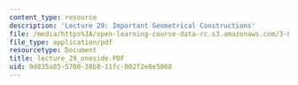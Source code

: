 ```yaml
---
content_type: resource
description: 'Lecture 29: Important Geometrical Constructions'
file: /media/https%3A/open-learning-course-data-rc.s3.amazonaws.com/3-00-thermodynamics-of-materials-fall-2002/9d835a85570038b811fc002f2e8e5060_lecture_29_oneside.PDF
file_type: application/pdf
resourcetype: Document
title: lecture_29_oneside.PDF
uid: 9d835a85-5700-38b8-11fc-002f2e8e5060
---
```

